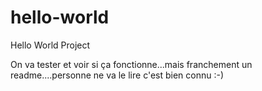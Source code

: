 # hello-world
Hello World Project

On va tester et voir si ça fonctionne...mais franchement un readme....personne ne va le lire c'est bien connu :-)
